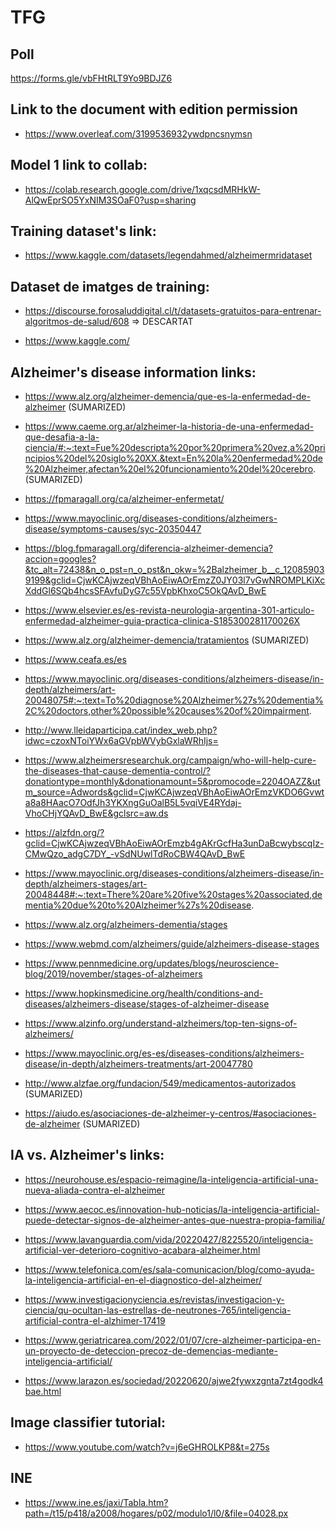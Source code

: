 # TFG

## Poll

https://forms.gle/vbFHtRLT9Yo9BDJZ6

## Link to the document with edition permission

- https://www.overleaf.com/3199536932ywdpncsnymsn

## Model 1 link to collab:

- https://colab.research.google.com/drive/1xqcsdMRHkW-AlQwEprSO5YxNIM3SOaF0?usp=sharing


## Training dataset's link:

- https://www.kaggle.com/datasets/legendahmed/alzheimermridataset

## Dataset de imatges de training:

- https://discourse.forosaluddigital.cl/t/datasets-gratuitos-para-entrenar-algoritmos-de-salud/608 => DESCARTAT

- https://www.kaggle.com/

## Alzheimer's disease information links:

- https://www.alz.org/alzheimer-demencia/que-es-la-enfermedad-de-alzheimer (SUMARIZED)

- https://www.caeme.org.ar/alzheimer-la-historia-de-una-enfermedad-que-desafia-a-la-ciencia/#:~:text=Fue%20descripta%20por%20primera%20vez,a%20principios%20del%20siglo%20XX.&text=En%20la%20enfermedad%20de%20Alzheimer,afectan%20el%20funcionamiento%20del%20cerebro. (SUMARIZED)

- https://fpmaragall.org/ca/alzheimer-enfermetat/

- https://www.mayoclinic.org/diseases-conditions/alzheimers-disease/symptoms-causes/syc-20350447 

- https://blog.fpmaragall.org/diferencia-alzheimer-demencia?accion=googles?&tc_alt=72438&n_o_pst=n_o_pst&n_okw=%2Balzheimer_b__c_120859039199&gclid=CjwKCAjwzeqVBhAoEiwAOrEmzZ0JY03l7vGwNROMPLKiXcXddGl6SQb4hcsSFAvfuDyG7c55VpbKhxoC5OkQAvD_BwE

- https://www.elsevier.es/es-revista-neurologia-argentina-301-articulo-enfermedad-alzheimer-guia-practica-clinica-S185300281170026X

- https://www.alz.org/alzheimer-demencia/tratamientos (SUMARIZED)

- https://www.ceafa.es/es

- https://www.mayoclinic.org/diseases-conditions/alzheimers-disease/in-depth/alzheimers/art-20048075#:~:text=To%20diagnose%20Alzheimer%27s%20dementia%2C%20doctors,other%20possible%20causes%20of%20impairment.

- http://www.lleidaparticipa.cat/index_web.php?idwc=czoxNToiYWx6aGVpbWVybGxlaWRhIjs=

- https://www.alzheimersresearchuk.org/campaign/who-will-help-cure-the-diseases-that-cause-dementia-control/?donationtype=monthly&donationamount=5&promocode=2204OAZZ&utm_source=Adwords&gclid=CjwKCAjwzeqVBhAoEiwAOrEmzVKDO6Gvwta8a8HAacO7OdfJh3YKXngGuOalB5L5vqiVE4RYdaj-VhoCHjYQAvD_BwE&gclsrc=aw.ds

- https://alzfdn.org/?gclid=CjwKCAjwzeqVBhAoEiwAOrEmzb4gAKrGcfHa3unDaBcwybscqIz-CMwQzo_adgC7DY_-vSdNUwlTdRoCBW4QAvD_BwE

- https://www.mayoclinic.org/diseases-conditions/alzheimers-disease/in-depth/alzheimers-stages/art-20048448#:~:text=There%20are%20five%20stages%20associated,dementia%20due%20to%20Alzheimer%27s%20disease.

- https://www.alz.org/alzheimers-dementia/stages

- https://www.webmd.com/alzheimers/guide/alzheimers-disease-stages

- https://www.pennmedicine.org/updates/blogs/neuroscience-blog/2019/november/stages-of-alzheimers

- https://www.hopkinsmedicine.org/health/conditions-and-diseases/alzheimers-disease/stages-of-alzheimer-disease

- https://www.alzinfo.org/understand-alzheimers/top-ten-signs-of-alzheimers/

- https://www.mayoclinic.org/es-es/diseases-conditions/alzheimers-disease/in-depth/alzheimers-treatments/art-20047780

- http://www.alzfae.org/fundacion/549/medicamentos-autorizados (SUMARIZED)

- https://aiudo.es/asociaciones-de-alzheimer-y-centros/#asociaciones-de-alzheimer (SUMARIZED)


## IA vs. Alzheimer's links:

- https://neurohouse.es/espacio-reimagine/la-inteligencia-artificial-una-nueva-aliada-contra-el-alzheimer

- https://www.aecoc.es/innovation-hub-noticias/la-inteligencia-artificial-puede-detectar-signos-de-alzheimer-antes-que-nuestra-propia-familia/

- https://www.lavanguardia.com/vida/20220427/8225520/inteligencia-artificial-ver-deterioro-cognitivo-acabara-alzheimer.html

- https://www.telefonica.com/es/sala-comunicacion/blog/como-ayuda-la-inteligencia-artificial-en-el-diagnostico-del-alzheimer/

- https://www.investigacionyciencia.es/revistas/investigacion-y-ciencia/qu-ocultan-las-estrellas-de-neutrones-765/inteligencia-artificial-contra-el-alzhimer-17419

- https://www.geriatricarea.com/2022/01/07/cre-alzheimer-participa-en-un-proyecto-de-deteccion-precoz-de-demencias-mediante-inteligencia-artificial/

- https://www.larazon.es/sociedad/20220620/ajwe2fywxzgnta7zt4godk4bae.html

## Image classifier tutorial:

- https://www.youtube.com/watch?v=j6eGHROLKP8&t=275s

## INE

- https://www.ine.es/jaxi/Tabla.htm?path=/t15/p418/a2008/hogares/p02/modulo1/l0/&file=04028.px
